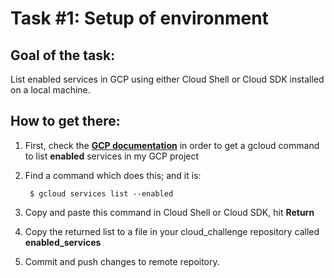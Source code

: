 # Task #1: Setup of environment

## Goal of the task:

List enabled services in GCP using either Cloud Shell or Cloud SDK installed on a local machine.

## How to get there:

1. First, check the **[GCP documentation](https://cloud.google.com/sdk/gcloud/reference)** in order to get a gcloud command to list **enabled** services in my GCP project

2. Find a command which does this; and it is: 

        $ gcloud services list --enabled

3. Copy and paste this command in Cloud Shell or Cloud SDK, hit **Return**

4. Copy the returned list to a file in your cloud_challenge repository called **enabled_services**

5. Commit and push changes to remote repoitory.
